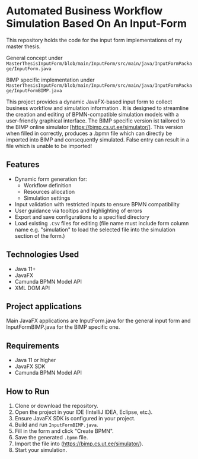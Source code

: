 # Automated Business Workflow Simulation Based On An Input-Form
This repository holds the code for the input form implementations of my master thesis.

General concept under `MasterThesisInputForm/blob/main/InputForm/src/main/java/InputFormPackage/InputForm.java`

BIMP specific implementation under `MasterThesisInputForm/blob/main/InputForm/src/main/java/InputFormPackage/InputFormBIMP.java`

This project provides a dynamic JavaFX-based input form to collect business workflow and simulation information . It is designed to streamline the creation and editing of BPMN-compatible simulation models with a user-friendly graphical interface. The BIMP specific version ist tailored to the BIMP online simulator [https://bimp.cs.ut.ee/simulator/]. This version when filled in correctly, produces a .bpmn file which can directly be imported into BIMP and consequently simulated. False entry can result in a file which is unable to be imported!

## Features

- Dynamic form generation for:
  - Workflow definition
  - Resources allocation
  - Simulation settings
- Input validation with restricted inputs to ensure BPMN compatibility
- User guidance via tooltips and highlighting of errors
- Export and save configurations to a specified directory
- Load existing `.CSV` files for editing (file name must include form column name e.g. "simulation" to load the selected file into the simulation section of the form.)

## Technologies Used

- Java 11+
- JavaFX
- Camunda BPMN Model API
- XML DOM API

## Project applications
Main JavaFX applications are InputForm.java for the general input form and InputFormBIMP.java for the BIMP specific one.

## Requirements
- Java 11 or higher
- JavaFX SDK
- Camunda BPMN Model API

## How to Run
1. Clone or download the repository.
2. Open the project in your IDE (IntelliJ IDEA, Eclipse, etc.).
3. Ensure JavaFX SDK is configured in your project.
4. Build and run `InputFormBIMP.java`.
5. Fill in the form and click "Create BPMN".
6. Save the generated `.bpmn` file.
7. Import the file into (https://bimp.cs.ut.ee/simulator/).
8. Start your simulation.
